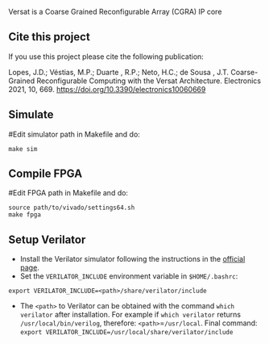 Versat is a Coarse Grained Reconfigurable Array (CGRA) IP core

## Cite this project

If you use this project please cite the following publication:

Lopes, J.D.; Véstias, M.P.; Duarte , R.P.; Neto, H.C.; de Sousa , J.T. 
Coarse-Grained Reconfigurable Computing with the Versat Architecture. 
Electronics 2021, 10, 669. https://doi.org/10.3390/electronics10060669 


## Simulate

#Edit simulator path in Makefile and do:

```
make sim
```

## Compile FPGA 

#Edit FPGA path in Makefile and do:

```
source path/to/vivado/settings64.sh
make fpga
```

## Setup Verilator
- Install the Verilator simulator following the instructions in the 
[official page](https://verilator.org/guide/latest/install.html).
- Set the `VERILATOR_INCLUDE` environment variable in `$HOME/.bashrc`:
```
export VERILATOR_INCLUDE=<path>/share/verilator/include
```
  - The `<path>` to Verilator can be obtained with the command `which verilator` 
  after installation. For example if `which verilator` returns 
  `/usr/local/bin/verilog`, therefore: `<path>`=`/usr/local`. Final command:
  `export VERILATOR_INCLUDE=/usr/local/share/verilator/include`


